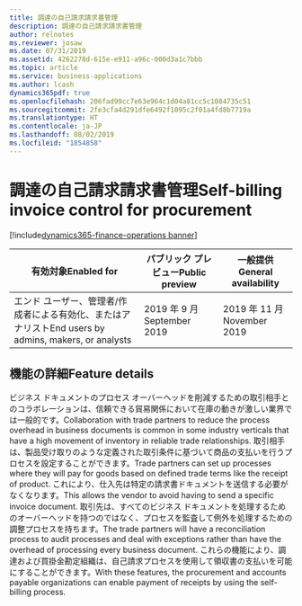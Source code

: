 ```yaml
---
title: 調達の自己請求請求書管理
description: 調達の自己請求請求書管理
author: relnotes
ms.reviewer: josaw
ms.date: 07/31/2019
ms.assetid: 4262278d-615e-e911-a96c-000d3a1c7bbb
ms.topic: article
ms.service: business-applications
ms.author: lcash
dynamics365pdf: true
ms.openlocfilehash: 206fad99cc7e63e964c1d04a81cc5c1084735c51
ms.sourcegitcommit: 2fe3cfa4d291dfe6492f1095c2f01a4fd8b7719a
ms.translationtype: HT
ms.contentlocale: ja-JP
ms.lasthandoff: 08/02/2019
ms.locfileid: "1854858"
---
```

# <a name="self-billing-invoice-control-for-procurement"></a><span data-ttu-id="0b2da-103">調達の自己請求請求書管理</span><span class="sxs-lookup"><span data-stu-id="0b2da-103">Self-billing invoice control for procurement</span></span>
[!include[dynamics365-finance-operations banner](../includes/dynamics365-finance-operations.md)]

| <span data-ttu-id="0b2da-104">有効対象</span><span class="sxs-lookup"><span data-stu-id="0b2da-104">Enabled for</span></span>    |  <span data-ttu-id="0b2da-105">パブリック プレビュー</span><span class="sxs-lookup"><span data-stu-id="0b2da-105">Public preview</span></span> | <span data-ttu-id="0b2da-106">一般提供</span><span class="sxs-lookup"><span data-stu-id="0b2da-106">General availability</span></span> | 
| ---------- | ---------- |---------- |
|<span data-ttu-id="0b2da-107">エンド ユーザー、管理者/作成者による有効化、またはアナリスト</span><span class="sxs-lookup"><span data-stu-id="0b2da-107">End users by admins, makers, or analysts</span></span>|<span data-ttu-id="0b2da-108">2019 年 9 月</span><span class="sxs-lookup"><span data-stu-id="0b2da-108">September 2019</span></span>| <span data-ttu-id="0b2da-109">2019 年 11 月</span><span class="sxs-lookup"><span data-stu-id="0b2da-109">November 2019</span></span>|






## <a name="feature-details"></a><span data-ttu-id="0b2da-110">機能の詳細</span><span class="sxs-lookup"><span data-stu-id="0b2da-110">Feature details</span></span>
<!--feature detail start -->
<span data-ttu-id="0b2da-111">ビジネス ドキュメントのプロセス オーバーヘッドを削減するための取引相手とのコラボレーションは、信頼できる貿易関係において在庫の動きが激しい業界では一般的です。</span><span class="sxs-lookup"><span data-stu-id="0b2da-111">Collaboration with trade partners to reduce the process overhead in business documents is common in some industry verticals that have a high movement of inventory in reliable trade relationships.</span></span> <span data-ttu-id="0b2da-112">取引相手は、製品受け取りのような定義された取引条件に基づいて商品の支払いを行うプロセスを設定することができます。</span><span class="sxs-lookup"><span data-stu-id="0b2da-112">Trade partners can set up processes where they will pay for goods based on defined trade terms like the receipt of product.</span></span> <span data-ttu-id="0b2da-113">これにより、仕入先は特定の請求書ドキュメントを送信する必要がなくなります。</span><span class="sxs-lookup"><span data-stu-id="0b2da-113">This allows the vendor to avoid having to send a specific invoice document.</span></span> <span data-ttu-id="0b2da-114">取引先は、すべてのビジネス ドキュメントを処理するためのオーバーヘッドを持つのではなく、プロセスを監査して例外を処理するための調整プロセスを持ちます。</span><span class="sxs-lookup"><span data-stu-id="0b2da-114">The trade partners will have a reconciliation process to audit processes and deal with exceptions rather than have the overhead of processing every business document.</span></span> <span data-ttu-id="0b2da-115">これらの機能により、調達および買掛金勘定組織は、自己請求プロセスを使用して領収書の支払いを可能にすることができます。</span><span class="sxs-lookup"><span data-stu-id="0b2da-115">With these features, the procurement and accounts payable organizations can enable payment of receipts by using the self-billing process.</span></span>
<!--feature detail end -->











